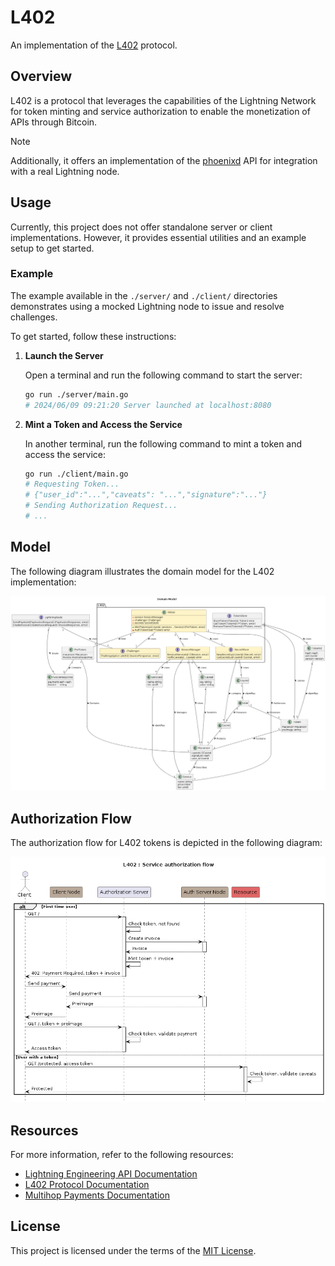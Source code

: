 # L402

An implementation of the [L402](https://docs.lightning.engineering/the-lightning-network/l402) protocol.

## Overview

L402 is a protocol that leverages the capabilities of the Lightning Network for token minting and service authorization to enable the monetization of APIs through Bitcoin.

> [!NOTE]
> Additionally, it offers an implementation of the [phoenixd](https://phoenix.acinq.co/server) API for integration with a real Lightning node.

## Usage

Currently, this project does not offer standalone server or client implementations. However, it provides essential utilities and an example setup to get started.

### Example

The example available in the `./server/` and `./client/` directories demonstrates using a mocked Lightning node to issue and resolve challenges.

To get started, follow these instructions:

1. **Launch the Server**

   Open a terminal and run the following command to start the server:

   ```sh
   go run ./server/main.go
   # 2024/06/09 09:21:20 Server launched at localhost:8080
   ```

2. **Mint a Token and Access the Service**

   In another terminal, run the following command to mint a token and access the service:

   ```sh
   go run ./client/main.go
   # Requesting Token...
   # {"user_id":"...","caveats": "...","signature":"..."}
   # Sending Authorization Request...
   # ...
   ```

## Model

The following diagram illustrates the domain model for the L402 implementation:

![Domain Model](<out/docs/MDD/Domain Model.png>)

## Authorization Flow

The authorization flow for L402 tokens is depicted in the following diagram:

![Authorization Flow](<out/docs/Authorization/Authorization Flow.png>)

## Resources

For more information, refer to the following resources:

- [Lightning Engineering API Documentation](https://lightning.engineering/api-docs/api/lnd/)
- [L402 Protocol Documentation](https://docs.lightning.engineering/the-lightning-network/l402)
- [Multihop Payments Documentation](https://docs.lightning.engineering/the-lightning-network/multihop-payments)

## License

This project is licensed under the terms of the [MIT License](LICENSE).
